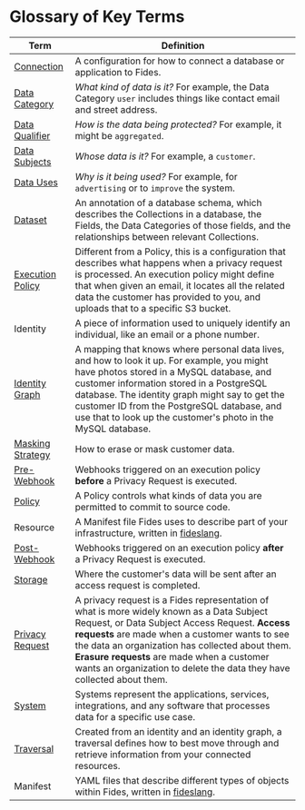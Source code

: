 # Glossary of Key Terms

| Term | Definition |
| --- | --- |
| [Connection](./getting-started/database_connectors.md) |  A configuration for how to connect a database or application to Fides. |
| [Data Category](https://ethyca.github.io/fideslang/taxonomy/data_categories/) |  *What kind of data is it?*  For example, the Data Category `user` includes things like contact email and street address. |
| [Data Qualifier](https://ethyca.github.io/fideslang/taxonomy/data_qualifiers/) | *How is the data being protected?* For example, it might be `aggregated`.
| [Data Subjects](https://ethyca.github.io/fideslang/taxonomy/data_subjects/) | *Whose data is it?* For example, a `customer`.
| [Data Uses](https://ethyca.github.io/fideslang/taxonomy/data_uses/) | *Why is it being used?*  For example, for `advertising` or to `improve` the system.
| [Dataset](https://ethyca.github.io/fideslang/resources/dataset/) | An annotation of a database schema, which describes the Collections in a database, the Fields, the Data Categories of those fields, and the relationships between relevant Collections.
| [Execution Policy](./getting-started/execution_policies.md) |  Different from a Policy, this is a configuration that describes what happens when a privacy request is processed. An execution policy might define that when given an email, it locates all the related data the customer has provided to you, and uploads that to a specific S3 bucket. |
| Identity | A piece of information used to uniquely identify an individual, like an email or a phone number. |
| [Identity Graph](./guides/query_execution.md) |  A mapping that knows where personal data lives, and how to look it up.  For example, you might have photos stored in a MySQL database, and customer information stored in a PostgreSQL database.  The identity graph might say to get the customer ID from the PostgreSQL database, and use that to look up the customer's photo in the MySQL database. |
| [Masking Strategy](./guides/masking_strategies.md) | How to erase or mask customer data. |
| [Pre-Webhook](./guides/policy_webhooks.md) |  Webhooks triggered on an execution policy **before** a Privacy Request is executed. |
| [Policy](./guides/policies.md) | A Policy controls what kinds of data you are permitted to commit to source code. |
| Resource | A Manifest file Fides uses to describe part of your infrastructure, written in [fideslang](https://ethyca.github.io/fideslang/).  |
| [Post-Webhook](./guides/policy_webhooks.md) | Webhooks triggered on an execution policy **after** a Privacy Request is executed. |
| [Storage](./getting-started/storage.md) | Where the customer's data will be sent after an access request is completed. |
| [Privacy Request](./getting-started/privacy_requests.md) | A privacy request is a Fides representation of what is more widely known as a Data Subject Request, or Data Subject Access Request. **Access requests** are made when a customer wants to see the data an organization has collected about them. **Erasure requests** are made when a customer wants an organization to delete the data they have collected about them. |
| [System](https://ethyca.github.io/fideslang/resources/sysem/) | Systems represent the applications, services, integrations, and any software that processes data for a specific use case. |
| [Traversal](./guides/query_execution.md) | Created from an identity and an identity graph, a traversal defines how to best move through and retrieve information from your connected resources. |
| Manifest | YAML files that describe different types of objects within Fides, written in [fideslang](https://ethyca.github.io/fideslang/). |